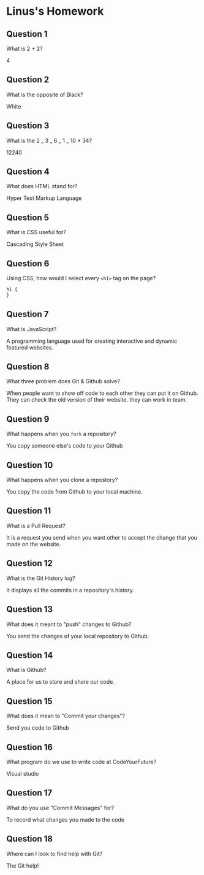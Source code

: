 # Linus's Homework

## Question 1

What is 2 + 2?

4

## Question 2

What is the opposite of Black?

White

## Question 3

What is the 2 _ 3 _ 6 _ 1 _ 10 \* 34?

12240

## Question 4

What does HTML stand for?

Hyper Text Markup Language

## Question 5

What is CSS useful for?

Cascading Style Sheet

## Question 6

Using CSS, how would I select every `<h1>` tag on the page?

```css
h1 {
}
```

## Question 7

What is JavaScript?

A programming language used for creating interactive and dynamic featured websites.

## Question 8

What three problem does Git & Github solve?

When people want to show off code to each other they can put it on Github.
They can check the old version of their website.
they can work in team.

## Question 9

What happens when you `fork` a repository?

You copy someone else's code to your Github

## Question 10

What happens when you clone a repostory?

You copy the code from Github to your local machine.

## Question 11

What is a Pull Request?

It is a request you send when you want other to accept the change that you made on the website.

## Question 12

What is the Git History log?

It displays all the commits in a repository's history.

## Question 13

What does it meant to "push" changes to Github?

You send the changes of your local repository to Github.

## Question 14

What is Github?

A place for us to store and share our code.

## Question 15

What does it mean to "Commit your changes"?

Send you code to Github

## Question 16

What program do we use to write code at CodeYourFuture?

Visual studio

## Question 17

What do you use "Commit Messages" for?

To record what changes you made to the code

## Question 18

Where can I look to find help with Git?

The Git help!
